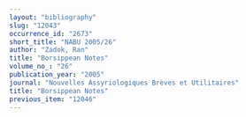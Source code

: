 ```yaml
---
layout: "bibliography"
slug: "12043"
occurrence_id: "2673"
short_title: "NABU 2005/26"
author: "Zadok, Ran"
title: "Borsippean Notes"
volume_no_: "26"
publication_year: "2005"
journal: "Nouvelles Assyriologiques Brèves et Utilitaires"
title: "Borsippean Notes"
previous_item: "12046"
---
```

